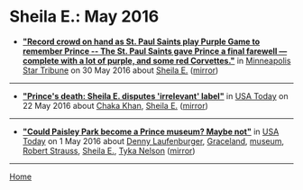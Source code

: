 # Sheila E.: May 2016

 - [**"Record crowd on hand as St. Paul Saints play Purple Game to remember Prince -- The St. Paul Saints gave Prince a final farewell — complete with a lot of purple, and some red Corvettes."**](http://www.startribune.com/record-crowd-on-hand-as-st-paul-saints-play-purple-game-to-remember-prince/381305401/) in [Minneapolis Star Tribune](http://www.startribune.com/) on 30 May 2016 about [Sheila E.](../../topics/sheila-e/index.md) ([mirror](https://web.archive.org/web/*/http://www.startribune.com/record-crowd-on-hand-as-st-paul-saints-play-purple-game-to-remember-prince/381305401/))

----

 - [**"Prince's death: Sheila E. disputes 'irrelevant' label"**](https://usatoday.com/story/life/people/2016/05/21/princes-death-day-31-questions-over-timeline/84709882/) in [USA Today](https://usatoday.com/) on 22 May 2016 about [Chaka Khan](../../topics/chaka-khan/index.md), [Sheila E.](../../topics/sheila-e/index.md) ([mirror](https://web.archive.org/web/*/https://usatoday.com/story/life/people/2016/05/21/princes-death-day-31-questions-over-timeline/84709882/))

----

 - [**"Could Paisley Park become a Prince museum? Maybe not"**](https://usatoday.com/story/life/music/2016/04/29/could-paisley-park-become-prince-museum-maybe-not/83651588/) in [USA Today](https://usatoday.com/) on 1 May 2016 about [Denny Laufenburger](../../topics/denny-laufenburger/index.md), [Graceland](../../topics/graceland/index.md), [museum](../../topics/museum/index.md), [Robert Strauss](../../topics/robert-strauss/index.md), [Sheila E.](../../topics/sheila-e/index.md), [Tyka Nelson](../../topics/tyka-nelson/index.md) ([mirror](https://web.archive.org/web/*/https://usatoday.com/story/life/music/2016/04/29/could-paisley-park-become-prince-museum-maybe-not/83651588/))

----

[Home](./)
